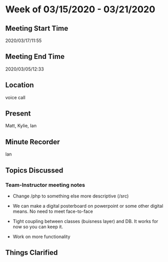 # Week of 03/15/2020 - 03/21/2020

## Meeting Start Time

2020/03/17/11:55

## Meeting End Time

2020/03/05/12:33

## Location

voice call

## Present

Matt, Kylie, Ian

## Minute Recorder

Ian

## Topics Discussed

### Team-Instructor meeting notes

- Change /php to something else more descriptive (/src)

- We can make a digital posterboard on powerpoint or some other digital means. No need to meet face-to-face

- Tight coupling between classes (buisness layer) and DB. It works for now so you can keep it.

- Work on more functionality



## Things Clarified

